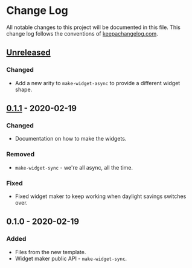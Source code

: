 # Change Log
All notable changes to this project will be documented in this file. This change log follows the conventions of [keepachangelog.com](http://keepachangelog.com/).

## [Unreleased]
### Changed
- Add a new arity to `make-widget-async` to provide a different widget shape.

## [0.1.1] - 2020-02-19
### Changed
- Documentation on how to make the widgets.

### Removed
- `make-widget-sync` - we're all async, all the time.

### Fixed
- Fixed widget maker to keep working when daylight savings switches over.

## 0.1.0 - 2020-02-19
### Added
- Files from the new template.
- Widget maker public API - `make-widget-sync`.

[Unreleased]: https://github.com/your-name/uap/compare/0.1.1...HEAD
[0.1.1]: https://github.com/your-name/uap/compare/0.1.0...0.1.1

